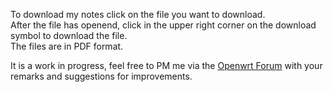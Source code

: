 To download my notes click on the file you want to download.  
After the file has openend, click in the upper right corner on the download symbol to download the file.   
The files are in PDF format.  

It is a work in progress, feel free to PM me via the [Openwrt Forum](https://forum.openwrt.org/) with your remarks and suggestions for improvements.   
